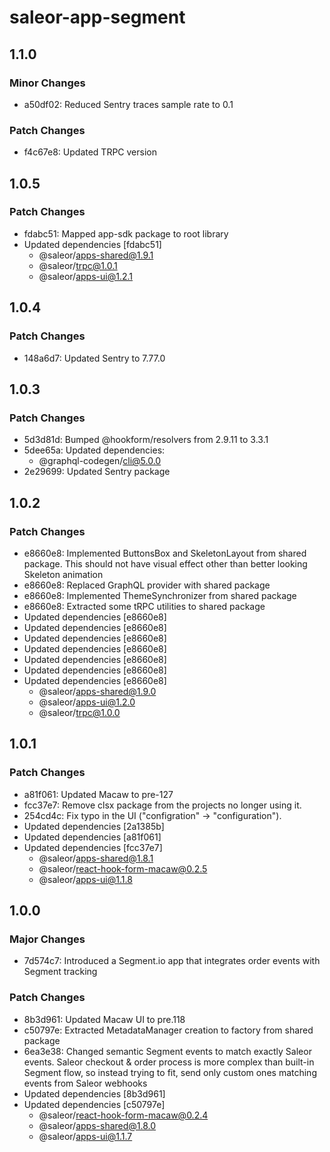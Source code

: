 # saleor-app-segment

## 1.1.0

### Minor Changes

- a50df02: Reduced Sentry traces sample rate to 0.1

### Patch Changes

- f4c67e8: Updated TRPC version

## 1.0.5

### Patch Changes

- fdabc51: Mapped app-sdk package to root library
- Updated dependencies [fdabc51]
  - @saleor/apps-shared@1.9.1
  - @saleor/trpc@1.0.1
  - @saleor/apps-ui@1.2.1

## 1.0.4

### Patch Changes

- 148a6d7: Updated Sentry to 7.77.0

## 1.0.3

### Patch Changes

- 5d3d81d: Bumped @hookform/resolvers from 2.9.11 to 3.3.1
- 5dee65a: Updated dependencies:
  - @graphql-codegen/cli@5.0.0
- 2e29699: Updated Sentry package

## 1.0.2

### Patch Changes

- e8660e8: Implemented ButtonsBox and SkeletonLayout from shared package. This should not have visual effect other than better looking Skeleton animation
- e8660e8: Replaced GraphQL provider with shared package
- e8660e8: Implemented ThemeSynchronizer from shared package
- e8660e8: Extracted some tRPC utilities to shared package
- Updated dependencies [e8660e8]
- Updated dependencies [e8660e8]
- Updated dependencies [e8660e8]
- Updated dependencies [e8660e8]
- Updated dependencies [e8660e8]
- Updated dependencies [e8660e8]
- Updated dependencies [e8660e8]
  - @saleor/apps-shared@1.9.0
  - @saleor/apps-ui@1.2.0
  - @saleor/trpc@1.0.0

## 1.0.1

### Patch Changes

- a81f061: Updated Macaw to pre-127
- fcc37e7: Remove clsx package from the projects no longer using it.
- 254cd4c: Fix typo in the UI ("configration" -> "configuration").
- Updated dependencies [2a1385b]
- Updated dependencies [a81f061]
- Updated dependencies [fcc37e7]
  - @saleor/apps-shared@1.8.1
  - @saleor/react-hook-form-macaw@0.2.5
  - @saleor/apps-ui@1.1.8

## 1.0.0

### Major Changes

- 7d574c7: Introduced a Segment.io app that integrates order events with Segment tracking

### Patch Changes

- 8b3d961: Updated Macaw UI to pre.118
- c50797e: Extracted MetadataManager creation to factory from shared package
- 6ea3e38: Changed semantic Segment events to match exactly Saleor events.
  Saleor checkout & order process is more complex than built-in Segment flow, so instead trying to fit, send only custom ones matching events from Saleor webhooks
- Updated dependencies [8b3d961]
- Updated dependencies [c50797e]
  - @saleor/react-hook-form-macaw@0.2.4
  - @saleor/apps-shared@1.8.0
  - @saleor/apps-ui@1.1.7

